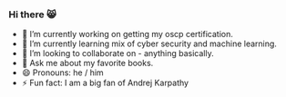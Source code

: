 ### Hi there 😸

- 🔭 I’m currently working on getting my oscp certification.
- 🌱 I’m currently learning mix of cyber security and machine learning.
- 👯 I’m looking to collaborate on - anything basically.
- 💬 Ask me about my favorite books.
- 😄 Pronouns: he / him
- ⚡ Fun fact: I am a big fan of Andrej Karpathy

